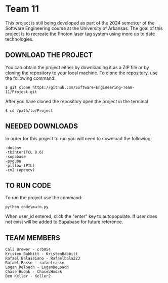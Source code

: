 # Team 11
This project is still being developed as part of the 2024 semester of the Software Engineering course at the University of Arkansas. The goal of this project is to recreate the Photon laser tag system using more up to date technologies.

## DOWNLOAD THE PROJECT
You can obtain the project either by downloading it as a ZIP file or by cloning the repository to your local machine. To clone the repository, use the following command:
```
$ git clone https://github.com/Software-Engineering-Team-11/Project.git
```

After you have cloned the repository open the project in the terminal
```
$ cd /path/to/Project
```

## NEEDED DOWNLOADS
In order for this project to run you will need to download the following:
```
-dotenv 
-tkinter(TCL 8.6)
-supabase
-pygubu
-pillow (PIL)
-cv2 (opencv)
```

## TO RUN CODE
To run the project use the command:
```
python code\main.py
```

When user_id entered, click the "enter" key to autopopulate. If user does not exist will be added to Supabase for future reference.

## TEAM MEMBERS
```
Cali Brewer - crb054 
Kristen Babbitt - KristenBabbitt 
Rafael Balassiano - Rafaelbala223 
Rafael Rasse - rafaelrasse 
Logan Deloach - LoganDeLoach 
Chase Hudak - ChaseLHudak 
Ben Keller - Keller2
```
